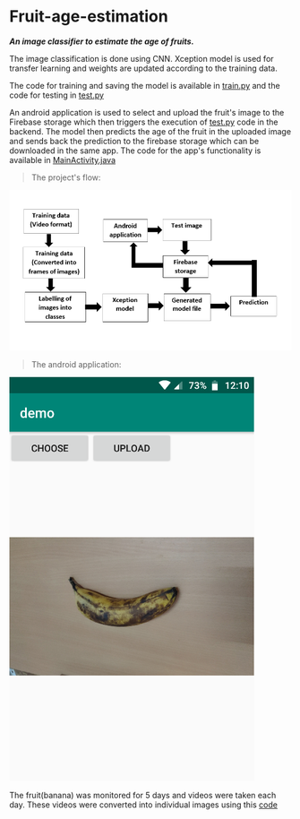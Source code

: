 # Fruit-age-estimation
_**An image classifier to estimate the age of fruits.**_

The image classification is done using CNN. Xception model is used for transfer learning and weights are updated according to the training data.

The code for training and saving the model is available in [train.py](train.py) and the code for testing in [test.py](test.py)

An android application is used to select and upload the fruit's image to the Firebase storage which then triggers the execution of [test.py](test.py) code in the backend. The model then predicts the age of the fruit in the uploaded image and sends back the prediction to the firebase storage which can be downloaded in the same app. The code for the app's functionality is available in [MainActivity.java](MainActivity.java)

>The project's flow:

![Flow](flow.png)

>The android application:

![Android application](app.png)

The fruit(banana) was monitored for 5 days and videos were taken each day. These videos were converted into individual images using this [code](vid_to_frames.py)
